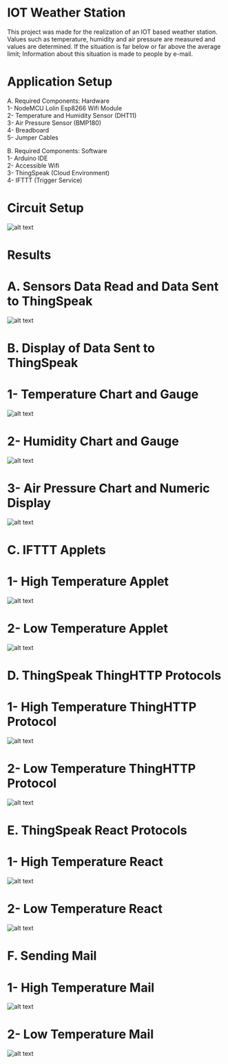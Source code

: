 # IOT Weather Station
This project was made for the realization of an IOT based weather station. Values such as temperature, humidity and air pressure are measured and values are determined. If the situation is far below or far above the average limit; Information about this situation is made to people by e-mail.

# Application Setup
A. Required Components: Hardware <br>
1- NodeMCU Lolin Esp8266 Wifi Module <br>
2- Temperature and Humidity Sensor (DHT11) <br>
3- Air Pressure Sensor (BMP180) <br>
4- Breadboard <br>
5- Jumper Cables <br>

B. Required Components: Software <br>
1- Arduino IDE <br>
2- Accessible Wifi <br>
3- ThingSpeak (Cloud Environment) <br>
4- IFTTT (Trigger Service) <br>

# Circuit Setup
![alt text](https://github.com/hrnbykbs/AllPictures/blob/main/IOTBasedWeatherStation/circuitSetupWeatherStation.png?raw=true)

# Results
# A. Sensors Data Read and Data Sent to ThingSpeak
![alt text](https://github.com/hrnbykbs/AllPictures/blob/main/IOTBasedWeatherStation/sensorDataReadAndDataSentToCloud.png?raw=true)

# B. Display of Data Sent to ThingSpeak
# 1- Temperature Chart and Gauge
![alt text](https://github.com/hrnbykbs/AllPictures/blob/main/IOTBasedWeatherStation/temperatureData.png?raw=true)

# 2- Humidity Chart and Gauge
![alt text](https://github.com/hrnbykbs/AllPictures/blob/main/IOTBasedWeatherStation/humidityData.png?raw=true)

# 3- Air Pressure Chart and Numeric Display
![alt text](https://github.com/hrnbykbs/AllPictures/blob/main/IOTBasedWeatherStation/airPressureData.png?raw=true)

# C. IFTTT Applets
# 1- High Temperature Applet
![alt text](https://github.com/hrnbykbs/AllPictures/blob/main/IOTBasedWeatherStation/highTemperatureApplet.png?raw=true)

# 2- Low Temperature Applet
![alt text](https://github.com/hrnbykbs/AllPictures/blob/main/IOTBasedWeatherStation/lowTemperatureApplet.png?raw=true)

# D. ThingSpeak ThingHTTP Protocols
# 1- High Temperature ThingHTTP Protocol
![alt text](https://github.com/hrnbykbs/AllPictures/blob/main/IOTBasedWeatherStation/highTemperatureThingHTTPProtocol.png?raw=true)

# 2- Low Temperature ThingHTTP Protocol
![alt text](https://github.com/hrnbykbs/AllPictures/blob/main/IOTBasedWeatherStation/lowTemperatureThingHTTPProtocol.png?raw=true)

# E. ThingSpeak React Protocols
# 1- High Temperature React
![alt text](https://github.com/hrnbykbs/AllPictures/blob/main/IOTBasedWeatherStation/highTemperatureReact.png?raw=true)

# 2- Low Temperature React
![alt text](https://github.com/hrnbykbs/AllPictures/blob/main/IOTBasedWeatherStation/lowTemperatureReact.png?raw=true)

# F. Sending Mail
# 1- High Temperature Mail
![alt text](https://github.com/hrnbykbs/AllPictures/blob/main/IOTBasedWeatherStation/highTemperatureMail.png?raw=true)

# 2- Low Temperature Mail
![alt text](https://github.com/hrnbykbs/AllPictures/blob/main/IOTBasedWeatherStation/lowTemperatureMail.png?raw=true)
